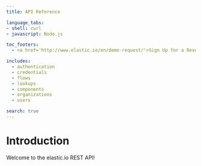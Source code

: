 ```yaml
---
title: API Reference

language_tabs:
- shell: curl
- javascript: Node.js

toc_footers:
  - <a href='http://www.elastic.io/en/demo-request/'>Sign Up for a Developer Key</a>

includes:
  - authentication
  - credentials
  - flows
  - lookups
  - components
  - organizations
  - users

search: true
---
```


# Introduction

Welcome to the elastic.io REST API!
